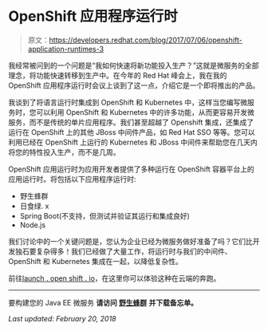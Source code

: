 # OpenShift 应用程序运行时

> 原文：<https://developers.redhat.com/blog/2017/07/06/openshift-application-runtimes-3>

我经常被问到的一个问题是“我如何快速将新功能投入生产？”这就是微服务的全部理念，将功能快速转移到生产中。在今年的 Red Hat 峰会上，我在我的 OpenShift 应用程序运行时会议上谈到了这一点，介绍它是一个即将推出的产品。

我谈到了将语言运行时集成到 OpenShift 和 Kubernetes 中，这样当您编写微服务时，您可以利用 OpenShift 和 Kubernetes 中的许多功能，从而更容易开发微服务，而不是传统的单片应用程序。我们甚至超越了 Openshift 集成，还集成了运行在 OpenShift 上的其他 JBoss 中间件产品，如 Red Hat SSO 等等。您可以利用已经在 OpenShift 上运行的 Kubernetes 和 JBoss 中间件来帮助您在几天内将您的特性投入生产，而不是几周。

OpenShift 应用运行时为应用开发者提供了多种运行在 OpenShift 容器平台上的应用运行时。将包括以下应用程序运行时:

*   野生蜂群
*   日食绿. x
*   Spring Boot(不支持，但测试并验证其运行和集成良好)
*   Node.js

我们讨论中的一个关键问题是，您认为企业已经为微服务做好准备了吗？它们比开发独石要复杂得多！我们已经做了大量工作，将运行时与我们的中间件、OpenShift 和 Kubernetes 集成在一起，以降低复杂性。

前往[launch . open shift . io](https://launch.openshift.io/wizard)，在这里你可以体验这种在云端的奔跑。

* * *

要构建您的 Java EE 微服务 **请访问** [**野生蜂群**](https://developers.redhat.com/promotions/wildflyswarm-cheatsheet/) **并下载备忘单。**

*Last updated: February 20, 2018*